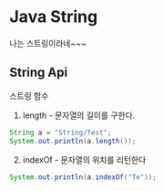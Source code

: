# Java String
나는 스트링이라네~~~

## String Api
스트링 함수
1. length - 문자열의 길이를 구한다.
```java
String a = "String/Test";
System.out.println(a.length());
```
2. indexOf - 문자열의 위치를 리턴한다
```java
System.out.println(a.indexOf("Te"));
```